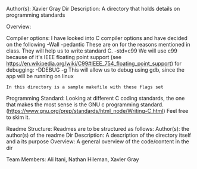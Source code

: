 Author(s): Xavier Gray
Dir Description: A directory that holds details on programming standards

Overview:

Compiler options:
	I have looked into C compiler options and have decided on the following
	-Wall -pedantic
		These are on for the reasons mentioned in class. They will help us to write standard C.
	-std=c99
		We will use c99 because of it's IEEE floating point support (see https://en.wikipedia.org/wiki/C99#IEEE_754_floating_point_support)
	for debugging: -DDEBUG -g
		This will allow us to debug using gdb, since the app will be running on linux

	In this directory is a sample makefile with these flags set

Programming Standard:
	Looking at different C coding standards, the one that makes the most sense is the GNU c programming standard. (https://www.gnu.org/prep/standards/html_node/Writing-C.html)
	Feel free to skim it. 
	
Readme Structure:
	Readmes are to be structured as follows:
		Author(s): the author(s) of the readme
		Dir Description: A description of the directory itself and a its purpose
		Overview: A general overview of the code/content in the dir

 <p>Team Members: Ali Itani, Nathan Hileman, Xavier Gray</p>   
